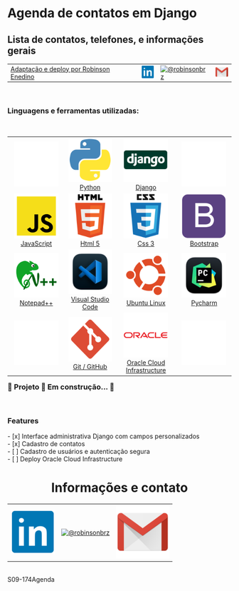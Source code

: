 ﻿<div width="720" >
  <h1 align="left">Agenda de contatos em Django</h1>
  <h2 align="left">Lista de contatos, telefones, e informações gerais</h2>
  <div align="center">
    <table>
      </tr>
            <td>
                <a  href="https://www.linkedin.com/in/robinsonbrz/">
                Adaptação e deploy por Robinson Enedino
            </td>
        <td>
            <a  href="https://www.linkedin.com/in/robinsonbrz/">
            <img src="https://raw.githubusercontent.com/robinsonbrz/robinsonbrz/main/static/img/linkedin.png" width="30" height="30">
        </td>
        <td>
            <a  href="https://www.linkedin.com/in/robinsonbrz/">
            <img  src="https://avatars.githubusercontent.com/u/18150643?s=96&amp;v=4" alt="@robinsonbrz" width="30" height="30">
        </td>
        <td>
            <a href="mailto:robinsonbrz@gmail.com">
            <img src="https://raw.githubusercontent.com/robinsonbrz/robinsonbrz/main/static/img/gmail.png" width="30" height="30" ></a>
        </td>
      </tr>
    </table>
  </div>
  <br>
  <h3 align="left">Linguagens e ferramentas utilizadas:</h3>
  <br>
  <div align="left">
    <table align="left">
      <tr>
        <td align=center width="180">
            <a  href="https://www.linkedin.com/in/robinsonbrz/">
            <img src="https://raw.githubusercontent.com/robinsonbrz/robinsonbrz/main/static/img/empty.png" width="100" height="100" />
            <br /> 
        </td>
        <td align=center width="180">
            <a  href="https://www.linkedin.com/in/robinsonbrz/">
            <img src="https://raw.githubusercontent.com/robinsonbrz/robinsonbrz/main/static/img/python.png" width="100" height="100"/>
            <br /> Python
        </td>
        <td align=center width="180">
            <a  href="https://www.linkedin.com/in/robinsonbrz/">
            <img src="https://raw.githubusercontent.com/robinsonbrz/robinsonbrz/main/static/img/django2.png"  width="100" height="100"/>
        <br /> Django
        </td>
            <td align=center width="180">
            <a  href="https://www.linkedin.com/in/robinsonbrz/">
        <img src="https://raw.githubusercontent.com/robinsonbrz/robinsonbrz/main/static/img/empty.png"  width="100" height="100"/>
        <br />
        </td>
      </tr>
      <tr>
        <td align=center >
            <a  href="https://www.linkedin.com/in/robinsonbrz/">
            <img src="https://raw.githubusercontent.com/robinsonbrz/robinsonbrz/main/static/img/js.png"  width="100" height="100"/>
            <br /> JavaScript
        </td>
        <td align=center >
            <a  href="https://www.linkedin.com/in/robinsonbrz/">
            <img src="https://raw.githubusercontent.com/robinsonbrz/robinsonbrz/main/static/img/html-5.png" width="100" height="100"/>
            <br /> Html 5
        </td>
        <td align=center >
            <a  href="https://www.linkedin.com/in/robinsonbrz/">
            <img src="https://raw.githubusercontent.com/robinsonbrz/robinsonbrz/main/static/img/css-3.png"  width="100" height="100"/>
            <br /> Css 3
        </td>
        <td align=center >
            <a  href="https://www.linkedin.com/in/robinsonbrz/">
            <img src="https://raw.githubusercontent.com/robinsonbrz/robinsonbrz/main/static/img/bootstrap.png"  width="100" height="100"/>
            <br /> Bootstrap 
        </td>
      </tr>
      <tr>
        <td align=center >
            <a  href="https://www.linkedin.com/in/robinsonbrz/">
            <img src="https://raw.githubusercontent.com/robinsonbrz/robinsonbrz/main/static/img/Notepad++.png" width="100" height="100"/>
            <br /> Notepad++
        </td>
        <td align=center >
            <a  href="https://www.linkedin.com/in/robinsonbrz/">
            <img src="https://raw.githubusercontent.com/robinsonbrz/robinsonbrz/main/static/img/visual_studio_code.png" width="100" height="100"/>
            <br /> Visual Studio Code
        </td>
        <td align=center >
            <a  href="https://www.linkedin.com/in/robinsonbrz/">
            <img src="https://raw.githubusercontent.com/robinsonbrz/robinsonbrz/main/static/img/ubuntu.png" width="100" height="100"/>
            <br /> Ubuntu Linux
        </td>
        <td align=center >
            <a  href="https://www.linkedin.com/in/robinsonbrz/" >
            <img src="https://raw.githubusercontent.com/robinsonbrz/robinsonbrz/main/static/img/pycharm.png" width="100" height="100"/>
            <br /> Pycharm
        </td>			
      </tr>
      <tr>
        <td align=center >
            <a  href="https://www.linkedin.com/in/robinsonbrz/">
            <img src="https://raw.githubusercontent.com/robinsonbrz/robinsonbrz/main/static/img/empty.png" width="100" height="100"/>
        <br /> 
        </td>
        <td align=center >
            <a  href="https://www.linkedin.com/in/robinsonbrz/">
            <img src="https://raw.githubusercontent.com/robinsonbrz/robinsonbrz/main/static/img/git.png" width="100" height="100"/>
           <br /> Git / GitHub
        </td>
        <td align=center >
            <a  href="https://www.linkedin.com/in/robinsonbrz/">
            <img src="https://raw.githubusercontent.com/robinsonbrz/robinsonbrz/main/static/img/oracle.png"  width="100" height="100"/>
           <br /> Oracle Cloud Infrastructure
        </td>
        <td align=center >
            <a  href="https://www.linkedin.com/in/robinsonbrz/">
            <img src="https://raw.githubusercontent.com/robinsonbrz/robinsonbrz/main/static/img/empty.png"  width="100" height="100"/>
            <br />
        </td>
      </tr>
    </table>
  </div>
  <br>
  <br><br><br><br><br><br><br><br><br><br><br><br><br><br><br>
  <br><br><br><br><br><br><br><br><br><br><br>
  <h3 align="left"> 
  🚧  Projeto 🚀 Em construção...  🚧
  </h3>
  <br>
  <h3 align="left"> Features </h3>
  <div align="left">
    - [x] Interface administrativa Django com campos personalizados<br>
    - [x] Cadastro de contatos<br>
    - [ ] Cadastro de usuários e autenticação segura<br>
    - [ ] Deploy Oracle Cloud Infrastructure
  </div>
  <h1 align="center"> Informações e contato </h1> 
  <div align="center">
    <table>
        </tr>
            <td>
                <a  href="https://www.linkedin.com/in/robinsonbrz/">
                <img src="https://raw.githubusercontent.com/robinsonbrz/robinsonbrz/main/static/img/linkedin.png" width="100" height="100">
            </td>
            <td>
                <a  href="https://www.linkedin.com/in/robinsonbrz/">
                <img  src="https://avatars.githubusercontent.com/u/18150643?s=96&amp;v=4" alt="@robinsonbrz" width="30" height="30">
            </td>
            <td>
                <a href="mailto:robinsonbrz@gmail.com">
                <img src="https://raw.githubusercontent.com/robinsonbrz/robinsonbrz/main/static/img/gmail.png" width="120" height="120" ></a>
            </td>
        </tr>
    </table> 
  </div>
  <br>
  S09-174Agenda
</div>